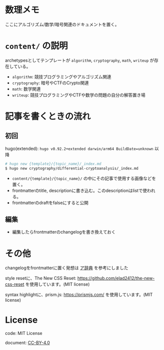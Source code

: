 # 数理メモ

ここにアルゴリズム/数学/暗号関連のドキュメントを置く。

# `content/` の説明

archetypesとしてテンプレートが `algorithm`, `cryptography`, `math`, `writeup` が存在している。

- `algorithm`: 競技プログラミングやアルゴリズム関連
- `cryptography`: 暗号やCTFのCrypto関連
- `math`: 数学関連
- `writeup`: 競技プログラミングやCTFや数学の問題の自分の解答置き場

# 記事を書くときの流れ

## 初回

hugo(extended): `hugo v0.92.2+extended darwin/arm64 BuildDate=unknown` 以降

```sh
# hugo new {template}/{topic_name}/_index.md
$ hugo new cryptography/differential-cryptoanalysis/_index.md
```

- `content/{template}/{topic_name}/` の中にその記事で使用する画像などを置く。
- frontmatterのtitle, descriptionに書き込む。このdescriptionはlistで使われる。
- frontmatterのdraftをfalseにすると公開

## 編集

- 編集したらfrontmatterのchangelogを書き換えておく

# その他

changelogをfrontmatterに置く発想は [ア辞典](https://github.com/noshi91/algorithm-encyclopedia) を参考にしました

style resetに、The New CSS Reset: https://github.com/elad2412/the-new-css-reset を使用しています。(MIT license)

syntax highlightに、prism.js: https://prismjs.com/ を使用しています。(MIT license)

# License

code: MIT License

document: [CC-BY-4.0](https://creativecommons.org/licenses/by/4.0/)
